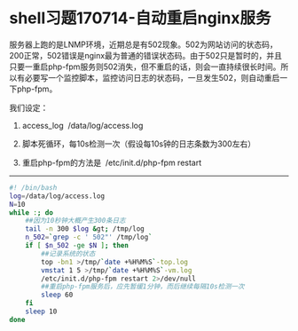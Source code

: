 # shell习题170714-自动重启nginx服务

服务器上跑的是LNMP环境，近期总是有502现象。502为网站访问的状态码，200正常，502错误是nginx最为普通的错误状态码。由于502只是暂时的，并且只要一重启php-fpm服务则502消失，但不重启的话，则会一直持续很长时间。所以有必要写一个监控脚本，监控访问日志的状态码，一旦发生502，则自动重启一下php-fpm。

我们设定： 

1. access\_log  /data/log/access.log

2. 脚本死循环，每10s检测一次（假设每10s钟的日志条数为300左右）

3. 重启php-fpm的方法是  /etc/init.d/php-fpm restart

---

```bash
#! /bin/bash
log=/data/log/access.log
N=10
while :; do
    ##因为10秒钟大概产生300条日志
    tail -n 300 $log &gt; /tmp/log
    n_502=`grep -c ' 502"' /tmp/log`
    if [ $n_502 -ge $N ]; then
        ##记录系统的状态
        top -bn1 >/tmp/`date +%H%M%S`-top.log
        vmstat 1 5 >/tmp/`date +%H%M%S`-vm.log
        /etc/init.d/php-fpm restart 2>/dev/null
        ##重启php-fpm服务后，应先暂缓1分钟，而后继续每隔10s检测一次
        sleep 60
    fi    
    sleep 10
done
```



